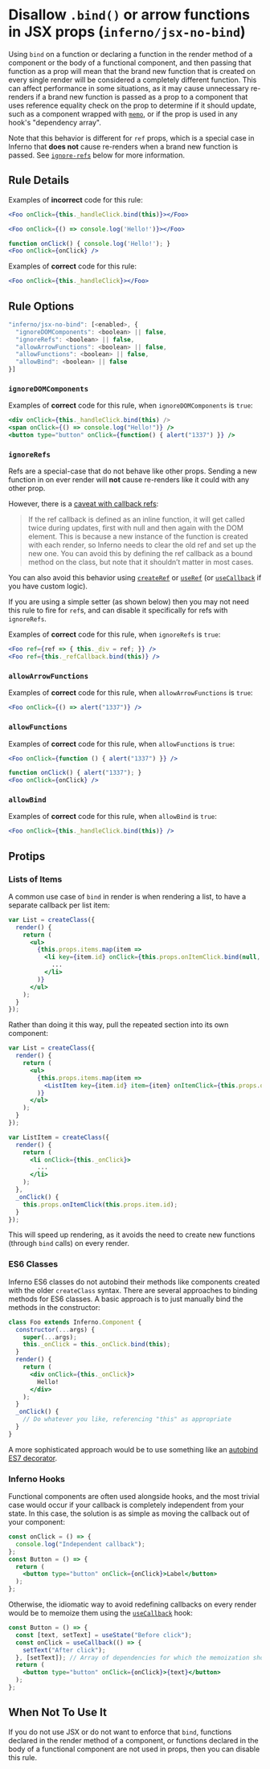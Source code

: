 # Disallow `.bind()` or arrow functions in JSX props (`inferno/jsx-no-bind`)

<!-- end auto-generated rule header -->

Using `bind` on a function or declaring a function in the render method of a component or the body of a functional component, and then passing that function as a prop will mean that the brand new function that is created on every single render will be considered a completely different function. This can affect performance in some situations, as it may cause unnecessary re-renders if a brand new function is passed as a prop to a component that uses reference equality check on the prop to determine if it should update, such as a component wrapped with [`memo`](https://react.dev/reference/react/memo#memo), or if the prop is used in any hook's "dependency array".

Note that this behavior is different for `ref` props, which is a special case in Inferno that **does not** cause re-renders when a brand new function is passed.  See [`ignore-refs`](#ignorerefs) below for more information.

## Rule Details

Examples of **incorrect** code for this rule:

```jsx
<Foo onClick={this._handleClick.bind(this)}></Foo>
```

```jsx
<Foo onClick={() => console.log('Hello!')}></Foo>
```

```jsx
function onClick() { console.log('Hello!'); }
<Foo onClick={onClick} />
```

Examples of **correct** code for this rule:

```jsx
<Foo onClick={this._handleClick}></Foo>
```

## Rule Options

```js
"inferno/jsx-no-bind": [<enabled>, {
  "ignoreDOMComponents": <boolean> || false,
  "ignoreRefs": <boolean> || false,
  "allowArrowFunctions": <boolean> || false,
  "allowFunctions": <boolean> || false,
  "allowBind": <boolean> || false
}]
```

### `ignoreDOMComponents`

Examples of **correct** code for this rule, when `ignoreDOMComponents` is `true`:

```jsx
<div onClick={this._handleClick.bind(this) />
<span onClick={() => console.log("Hello!")} />
<button type="button" onClick={function() { alert("1337") }} />
```

### `ignoreRefs`

Refs are a special-case that do not behave like other props. Sending a new function in on ever render will **not** cause re-renders like it could with any other prop.

However, there is a [caveat with callback refs](https://reactjs.org/docs/refs-and-the-dom.html#caveats-with-callback-refs):
> If the ref callback is defined as an inline function, it will get called twice during updates, first with null and then again with the DOM element. This is because a new instance of the function is created with each render, so Inferno needs to clear the old ref and set up the new one. You can avoid this by defining the ref callback as a bound method on the class, but note that it shouldn’t matter in most cases.

You can also avoid this behavior using [`createRef`](https://reactjs.org/docs/react-api.html#reactcreateref) or [`useRef`](https://reactjs.org/docs/hooks-reference.html#useref) (or [`useCallback`](https://reactjs.org/docs/hooks-reference.html#usecallback) if you have custom logic).

If you are using a simple setter (as shown below) then you may not need this rule to fire for `ref`s, and can disable it specifically for refs with `ignoreRefs`.

Examples of **correct** code for this rule, when `ignoreRefs` is `true`:

```jsx
<Foo ref={ref => { this._div = ref; }} />
<Foo ref={this._refCallback.bind(this)} />
```

### `allowArrowFunctions`

Examples of **correct** code for this rule, when `allowArrowFunctions` is `true`:

```jsx
<Foo onClick={() => alert("1337")} />
```

### `allowFunctions`

Examples of **correct** code for this rule, when `allowFunctions` is `true`:

```jsx
<Foo onClick={function () { alert("1337") }} />
```

```jsx
function onClick() { alert("1337"); }
<Foo onClick={onClick} />
```

### `allowBind`

Examples of **correct** code for this rule, when `allowBind` is `true`:

```jsx
<Foo onClick={this._handleClick.bind(this)} />
```

## Protips

### Lists of Items

A common use case of `bind` in render is when rendering a list, to have a separate callback per list item:

```jsx
var List = createClass({
  render() {
    return (
      <ul>
        {this.props.items.map(item =>
          <li key={item.id} onClick={this.props.onItemClick.bind(null, item.id)}>
            ...
          </li>
        )}
      </ul>
    );
  }
});
```

Rather than doing it this way, pull the repeated section into its own component:

```jsx
var List = createClass({
  render() {
    return (
      <ul>
        {this.props.items.map(item =>
          <ListItem key={item.id} item={item} onItemClick={this.props.onItemClick} />
        )}
      </ul>
    );
  }
});

var ListItem = createClass({
  render() {
    return (
      <li onClick={this._onClick}>
        ...
      </li>
    );
  },
  _onClick() {
    this.props.onItemClick(this.props.item.id);
  }
});
```

This will speed up rendering, as it avoids the need to create new functions (through `bind` calls) on every render.

### ES6 Classes

Inferno ES6 classes do not autobind their methods like components created with the older `createClass` syntax. There are several approaches to binding methods for ES6 classes. A basic approach is to just manually bind the methods in the constructor:

```jsx
class Foo extends Inferno.Component {
  constructor(...args) {
    super(...args);
    this._onClick = this._onClick.bind(this);
  }
  render() {
    return (
      <div onClick={this._onClick}>
        Hello!
      </div>
    );
  }
  _onClick() {
    // Do whatever you like, referencing "this" as appropriate
  }
}
```

A more sophisticated approach would be to use something like an [autobind ES7 decorator](https://www.npmjs.com/package/core-decorators#autobind).

### Inferno Hooks

Functional components are often used alongside hooks, and the most trivial case would occur if your callback is completely independent from your state. In this case, the solution is as simple as moving the callback out of your component:

```jsx
const onClick = () => {
  console.log("Independent callback");
};
const Button = () => {
  return (
    <button type="button" onClick={onClick}>Label</button>
  );
};
```

Otherwise, the idiomatic way to avoid redefining callbacks on every render would be to memoize them using the [`useCallback`](https://infernojs.org/docs/hooks-reference.html#usecallback) hook:

```jsx
const Button = () => {
  const [text, setText] = useState("Before click");
  const onClick = useCallback(() => {
    setText("After click");
  }, [setText]); // Array of dependencies for which the memoization should update
  return (
    <button type="button" onClick={onClick}>{text}</button>
  );
};
```

## When Not To Use It

If you do not use JSX or do not want to enforce that `bind`, functions declared in the render method of a component, or functions declared in the body of a functional component are not used in props, then you can disable this rule.
